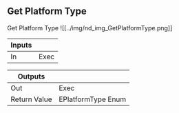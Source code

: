 ## Get Platform Type
Get Platform Type
![[../img/nd_img_GetPlatformType.png]]

|Inputs||
|--|--|
| In | Exec |

|Outputs||
|--|--|
| Out | Exec |
| Return Value | EPlatformType Enum |
